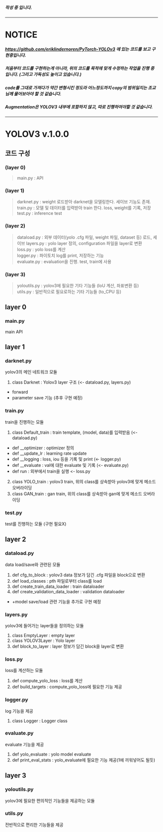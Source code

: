 ##### 작성 중 입니다.
------------
# NOTICE

##### https://github.com/eriklindernoren/PyTorch-YOLOv3 에 있는 코드를 보고 구현중입니다.
##### 처음부터 코드를 구현하는게 아니라, 위의 코드를 목적에 맞게 수정하는 작업을 진행 중입니다. (그리고 가독성도 높이고 있습니다.)
##### code를 그대로 가져다가 약간 변형시킨 정도라 어느정도까지 copy의 범위일지는 조교님께 물어보아야 할 것 같습니다.
##### Augmentation은 YOLOV3 내부에 포함하지 않고, 따로 진행하여야할 것 같습니다.
------------
# YOLOV3 v.1.0.0

## 코드 구성
### (layer 0)
> main.py : API

### (layer 1)
> darknet.py : weight 로드받아 darknet을 모델링한다. 세이브 기능도 존재. 
> train.py : 모델 및 데이터를 입력받아 train 한다. loss, weight를 기록, 저장  
> test.py : inference test

### (layer 2)
> dataload.py : 외부 데이터(yolo .cfg 파일, weight 파일, dataset 등) 로드, 세이브
> layers.py : yolo layer 정의, configuration 파일을 layer로 변환    
> loss.py : yolo loss를 계산  
> logger.py : 파이토치 log를 print, 저장하는 기능  
> evaluate.py : evaluation을 진행. test, train에 사용 

### (layer 3)
> yoloutils.py : yolov3에 필요한 기타 기능들 (IoU 계산, 좌표변환 등)  
> utils.py : 일반적으로 필요로하는 기타 기능들 (to_CPU 등)  

## layer 0
### main.py
main API

## layer 1
### darknet.py
yolov3의 메인 네트워크 모듈
1. class Darknet : Yolov3 layer 구조 (<- dataload.py, layers.py)
+ forward 
+ parameter save 기능 (추후 구현 예정)
### train.py
train을 진행하는 모듈
1. class Default_train : train template, (model, data)를 입력받음 (<- dataload.py)
+ def __optimizer : optimizer 정의
+ def __update_lr : learning rate update
+ def __logging : loss, iou 등을 기록 및 print (<- logger.py)
+ def __evaluate : val에 대한 evaluate 및 기록 (<- evaluate.py)
+ def run : 외부에서 train을 실행 <- loss.py
2. class YOLO_train : yolov3 train, 위의 class를 상속받아 yolov3에 맞게 메소드 오버라이딩
3. class GAN_train : gan train, 위의 class를 상속받아 gan에 맞게 메소드 오버라이딩
### test.py
test를 진행하는 모듈 (구현 필요X)

## layer 2
### dataload.py
data load/save와 관련된 모듈
1. def cfg_to_block : yolov3 data 정보가 담긴 .cfg 파일을 block으로 변환
2. def load_classes : pth 파일로부터 class를 load
3. def create_train_data_loader : train dataloader
4. def create_validation_data_loader : validation dataloader
+ +model save/load 관련 기능을 추가로 구현 예정
### layers.py
yolov3에 들어가는 layer들을 정의하는 모듈
1. class EmptyLayer : empty layer
2. class YOLOV3Layer : Yolo layer
3. def block_to_layer : layer 정보가 담긴 block을 layer로 변환
### loss.py
loss를 계산하는 모듈
1. def compute_yolo_loss : loss를 계산
2. def build_targets : compute_yolo_loss에 필요한 기능 제공 
### logger.py
log 기능을 제공
1. class Logger : Logger class
### evaluate.py
evaluate 기능을 제공
1. def yolo_evaluate : yolo model evaluate
2. def print_eval_stats : yolo_evaluate에 필요한 기능 제공(1에 끼워넣어도 될듯)

## layer 3
### yoloutils.py
yolov3에 필요한 편의적인 기능들을 제공하는 모듈
### utils.py
전반적으로 편리한 기능들을 제공
